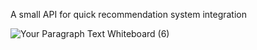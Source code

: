 A small API for quick recommendation system integration

![Your Paragraph Text Whiteboard (6)](https://github.com/user-attachments/assets/c42dfca3-b20f-4e83-87f0-f36c65585736)
